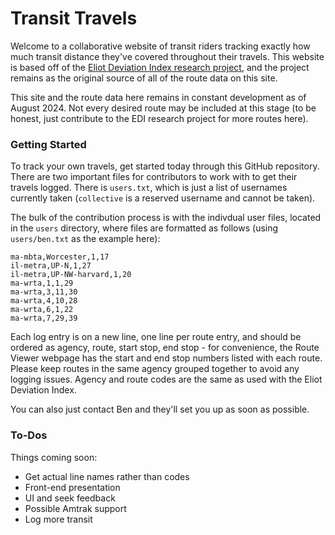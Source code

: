 # Transit Travels
Welcome to a collaborative website of transit riders tracking exactly how much transit distance they've covered throughout their travels. This website is based off of the [Eliot Deviation Index research project](https://eliotindex.org), and the project remains as the original source of all of the route data on this site.

This site and the route data here remains in constant development as of August 2024. Not every desired route may be included at this stage (to be honest, just contribute to the EDI research project for more routes here).

### Getting Started
To track your own travels, get started today through this GitHub repository. There are two important files for contributors to work with to get their travels logged. There is ``users.txt``, which is just a list of usernames currently taken (``collective`` is a reserved username and cannot be taken).

The bulk of the contribution process is with the indivdual user files, located in the ``users`` directory, where files are formatted as follows (using ``users/ben.txt`` as the example here):

```
ma-mbta,Worcester,1,17
il-metra,UP-N,1,27
il-metra,UP-NW-harvard,1,20
ma-wrta,1,1,29
ma-wrta,3,11,30
ma-wrta,4,10,28
ma-wrta,6,1,22
ma-wrta,7,29,39
```

Each log entry is on a new line, one line per route entry, and should be ordered as agency, route, start stop, end stop - for convenience, the Route Viewer webpage has the start and end stop numbers listed with each route. Please keep routes in the same agency grouped together to avoid any logging issues. Agency and route codes are the same as used with the Eliot Deviation Index.

You can also just contact Ben and they'll set you up as soon as possible.

### To-Dos
Things coming soon:
* Get actual line names rather than codes
* Front-end presentation
* UI and seek feedback
* Possible Amtrak support
* Log more transit